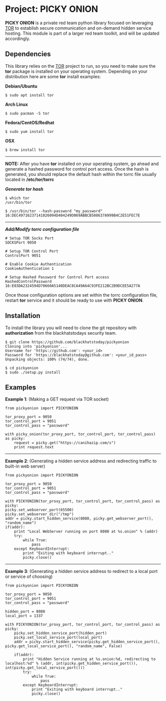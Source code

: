 # Project: PICKY ONION

**PICKY ONION** is a private red team python library focused on leveraging [TOR](https://www.torproject.org/) to establish secure communication and on-demand hidden service hosting. This module is part of a larger red team toolkit, and will be updated accordingly.

## Dependencies
This library relies on the [TOR](https://www.torproject.org/) project to run, so you need to make sure the **tor** package is installed on your operating system. Depending on your distribution here are some **tor** install examples:

**Debian/Ubuntu**

    $ sudo apt install tor


**Arch Linux**

    $ sudo pacman -S tor

 
**Fedora/CentOS/Redhat**

    $ sudo yum install tor

**OSX**

    $ brew install tor


----------


**NOTE:** After you have **tor** installed on your operating system, go ahead and generate a hashed password for control port access. Once the hash is generated, you should replace the default hash within the torrc file usually located in **/etc/tor/torrc**

***Generate tor hash***

    $ which tor
    /usr/bin/tor
	
	$ /usr/bin/tor --hash-password "my_password"
	16:DEC49716237141026094D404249D069ABBCB508637A999B4C2E51FEC7E

 
----------


 ***Add/Modify torrc configuration file***
 

    # Setup TOR Socks Port
    SOCKSPort 9050
    
	# Setup TOR Control Port
	ControlPort 9051
	
	# Enable Cookie Authentication
	CookieAuthentication 1
	
	# Setup Hashed Password for Control Port access
	HashedControlPassword 16:E03DA2324594D70660A5140DEAC8CA49A64C93FE212BC2B9DCEE5A277A

Once those configuration options are set within the torrc configuration file, restart **tor** service and it should be ready to use with **PICKY ONION**.

## Installation
To install the library you will need to clone the git repository with **authorization** from the blackhatstodays security team.

    $ git clone https://github.com/blackhatstoday/pickyonion
	Cloning into 'pickyonion'...
	Username for 'https://github.com': <your_id>
	Password for 'https://blackhatstoday@github.com': <your_id_pass> 
	Unpacking objects: 100% (74/74), done.
	 
	$ cd pickyonion
	$ sudo ./setup.py install





## Examples

**Example 1**:  (Making a GET request via TOR socket)

    from pickyonion import PICKYONION
	
	tor_proxy_port = 9050
	tor_control_port = 9051
	tor_control_pass = "password"

	with picky_onion(tor_proxy_port, tor_control_port, tor_control_pass) as picky:
	    request = picky.get("https://canihazip.com/s")
	    print request.text


----------


**Example 2**: (Generating a hidden service address and redirecting traffic to built-in web server)

    from pickyonion import PICKYONION
	
	tor_proxy_port = 9050
	tor_control_port = 9051
	tor_control_pass = "password"
	
	with PICKYONION(tor_proxy_port, tor_control_port, tor_control_pass) as picky:
    picky.set_webserver_port(65500)
    picky.set_webserver_dir("/tmp")
    addr = picky.start_hidden_service(8080, picky.get_webserver_port(), "random_name")
    if(addr):
        print "Local WebServer running on port 8080 at %s.onion" % (addr)
        try:
            while True:
                pass
        except KeyboardInterrupt:
            print "Exiting with keyboard interrupt.."
            picky.close()


----------


**Example 3**: (Generating a hidden service address to redirect to a local port or service of choosing)

    from pickyonion import PICKYONION

	tor_proxy_port = 9050
	tor_control_port = 9051
	tor_control_pass = "password"

	hidden_port = 8080
	local_port = 1337

	with PICKYONION(tor_proxy_port, tor_control_port, tor_control_pass) as picky:
	    picky.set_hidden_service_port(hidden_port)
	    picky.set_local_service_port(local_port)
	    addr = picky.start_hidden_service(picky.get_hidden_service_port(), picky.get_local_service_port(), "random_name", False)
    
	    if(addr):
	        print "Hidden Service running at %s.onion:%d, redirecting to localhost:%d" % (addr, int(picky.get_hidden_service_port()), int(picky.get_local_service_port()))
	        try:
	            while True:
	                pass
	        except KeyboardInterrupt:
	            print "Exiting with keyboard interrupt.."
	            picky.close()

